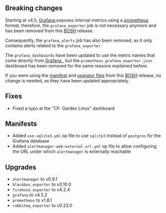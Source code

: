 ## Breaking changes

Starting at v4.5, [Grafana ](https://grafana.com/) exposes internal metrics using a [prometheus](https://prometheus.io/) format, therefore, the `grafana_exporter` job is not necessary anymore and has been removed from this [BOSH](http://bosh.io/) release.

Consequently, the `grafana_alerts` job has also been removed, as it only contains alerts related to the `grafana_exporter`.

The `grafana_dashboards` have been updated to use the metric names that come directly from [Grafana ](https://grafana.com/), but the `prometheus_grafana_exporter.json` dashboard has been removed for the same reasons explained before.

If you were using the [manifest](https://github.com/cloudfoundry-community/prometheus-boshrelease/blob/master/manifests/prometheus.yml) and [operator files](https://github.com/cloudfoundry-community/prometheus-boshrelease/tree/master/manifests/operators) from this [BOSH](http://bosh.io/) release, no change is needed, as they have been updated appropriately.

## Fixes

* Fixed a typo at the "CF: Garden Linux" dashboard

## Manifests

* Added `use-sqlite3.yml` op file to use `sqlite3` instead of `postgres` for the Grafana database
* Added `alertmanager-web-external-url.yml` op file to allow configuring the URL under which `alertmanager` is externally reachable

## Upgrades

* `alertmanager` to v0.9.1
* `blackbox_exporter` to v0.10.0
* `firehose_exporter` to v4.2.4
* `grafana` to v4.5.2
* `prometheus` to v1.8.1
* `rabbitmq_exporter` to v0.23.0
